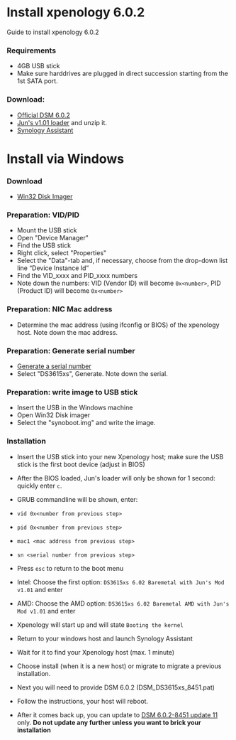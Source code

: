 # Install xpenology 6.0.2

Guide to install xpenology 6.0.2 

### Requirements
- 4GB USB stick
- Make sure harddrives are plugged in direct succession starting from the 1st SATA port. 

### Download:
- [Official DSM 6.0.2](https://usdl.synology.com/download/DSM/release/6.0.2/8451/DSM_DS3615xs_8451.pat)
- [Jun's v1.01 loader](https://mega.nz/#F!BtFQ2DgC!JgomNP3X8V9EuwxL4TXbng!k5NxiIjI) and unzip it.
- [Synology Assistant](https://global.download.synology.com/download/Tools/Assistant/6.1-15030/Windows/synology-assistant-6.1-15030.exe)

# Install via Windows

### Download
- [Win32 Disk Imager](https://sourceforge.net/projects/win32diskimager/)

### Preparation: VID/PID 
- Mount the USB stick
- Open "Device Manager"
- Find the USB stick
- Right click, select "Properties"
- Select the "Data"-tab and, if necessary, choose from the drop-down list line “Device Instance Id”
- Find the VID_xxxx and PID_xxxx numbers
- Note down the numbers: VID (Vendor ID) will become `0x<number>`, PID (Product ID) will become `0x<number>`

### Preparation: NIC Mac address
- Determine the mac address (using ifconfig or BIOS) of the xpenology host. Note down the mac address.

### Preparation: Generate serial number
- [Generate a serial number](https://xpenology.github.io/serial_generator/serial_generator_new.html)
- Select "DS3615xs", Generate. Note down the serial.

### Preparation: write image to USB stick
- Insert the USB in the Windows machine
- Open Win32 Disk imager
- Select the "synoboot.img" and write the image.

### Installation
- Insert the USB stick into your new Xpenology host; make sure the USB stick is the first boot device (adjust in BIOS)
- After the BIOS loaded, Jun's loader will only be shown for 1 second: quickly enter `c`.
- GRUB commandline will be shown, enter:

- `vid 0x<number from previous step>`
- `pid 0x<number from previous step>`
- `mac1 <mac address from previous step>`
- `sn <serial number from previous step>`

- Press `esc` to return to the boot menu

- Intel: Choose the first option: `DS3615xs 6.02 Baremetal with Jun's Mod v1.01` and enter
- AMD: Choose the AMD option: `DS3615xs 6.02 Baremetal AMD with Jun's Mod v1.01` and enter

- Xpenology will start up and will state `Booting the kernel`
- Return to your windows host and launch Synology Assistant
- Wait for it to find your Xpenology host (max. 1 minute)
- Choose install (when it is a new host) or migrate to migrate a previous installation. 
- Next you will need to provide DSM 6.0.2 (DSM_DS3615xs_8451.pat)
- Follow the instructions, your host will reboot.
- After it comes back up, you can update to [DSM 6.0.2-8451 update 11](https://usdl.synology.com/download/DSM/criticalupdate/update_pack/8451-11/synology_bromolow_3615xs.pat) only. 
  **Do not update any further unless you want to brick your installation**






